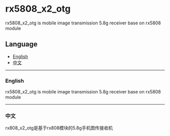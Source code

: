 # rx5808_x2_otg
rx5808_x2_otg is mobile image transmission 5.8g receiver base on rx5808 module

## Language

- [English](#english)
- [中文](#中文)

---

### English

rx5808_x2_otg is mobile image transmission 5.8g receiver base on rx5808 module

---

### 中文

rx808_x2_otg是基于rx808模块的5.8g手机图传接收机
